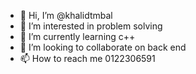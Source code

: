 - 👋 Hi, I’m @khalidtmbal
- 👀 I’m interested in problem solving
- 🌱 I’m currently learning c++
- 💞️ I’m looking to collaborate on back end
- 📫 How to reach me 0122306591 

<!---
khalidtmbal/khalidtmbal is a ✨ special ✨ repository because its `README.md` (this file) appears on your GitHub profile.
You can click the Preview link to take a look at your changes.
--->
